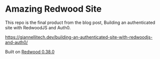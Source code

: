 # Amazing Redwood Site

This repo is the final product from the blog post, Building an authenticated site with RedwoodJS and Auth0.

https://giannellitech.dev/building-an-authenticated-site-with-redwoodjs-and-auth0/

Built on [Redwood 0.38.0](https://github.com/redwoodjs/redwood/releases/tag/v0.38.0)
